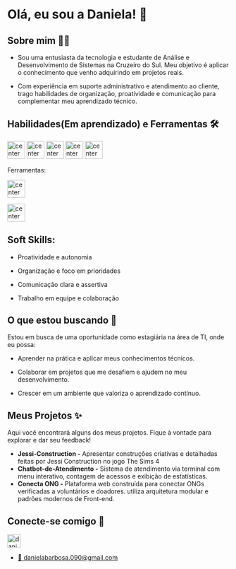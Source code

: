 # Olá, eu sou a Daniela! 👋

## Sobre mim 👩‍💻
* Sou uma entusiasta da tecnologia e estudante de Análise e Desenvolvimento de Sistemas na Cruzeiro do Sul. Meu objetivo é aplicar o conhecimento que venho adquirindo em projetos reais.

* Com experiência em suporte administrativo e atendimento ao cliente, trago habilidades de organização, proatividade e comunicação para complementar meu aprendizado técnico.

## Habilidades(Em aprendizado) e Ferramentas 🛠️
<img src="https://cdn.jsdelivr.net/gh/devicons/devicon@latest/icons/html5/html5-original.svg" alt="center" width="40" height="40" style="max-width:100%;"> </img>
<img src="https://cdn.jsdelivr.net/gh/devicons/devicon@latest/icons/css3/css3-original.svg" alt="center" width="40" height="40" style="max-width:100%;"> </img>
<img src="https://cdn.jsdelivr.net/gh/devicons/devicon@latest/icons/javascript/javascript-original.svg" alt="center" width="40" height="40" style="max-width:100%;"> </img>
<img src="https://cdn.jsdelivr.net/gh/devicons/devicon@latest/icons/c/c-original.svg" alt="center" width="40" height="40" style="max-width:100%;"> </img>
<img src="https://www.svgrepo.com/show/452091/python.svg" alt="center" width="40" height="40" style="max-width:100%;"> </img>

Ferramentas:

<img src="https://cdn.jsdelivr.net/gh/devicons/devicon@latest/icons/github/github-original.svg" alt="center" width="40" height="40" style="max-width:100%;"> </img>

<img src="https://github.com/user-attachments/assets/3384db9f-77b2-4f4e-b228-06e38df60573" alt="center" width="40" height="40" style="max-width:100%;"> </img>

## Soft Skills:

* Proatividade e autonomia

* Organização e foco em prioridades

* Comunicação clara e assertiva

* Trabalho em equipe e colaboração

## O que estou buscando 🚀
Estou em busca de uma oportunidade como estagiária na área de TI, onde eu possa:

* Aprender na prática e aplicar meus conhecimentos técnicos.

* Colaborar em projetos que me desafiem e ajudem no meu desenvolvimento.

* Crescer em um ambiente que valoriza o aprendizado contínuo.

## Meus Projetos ✨
Aqui você encontrará alguns dos meus projetos. Fique à vontade para explorar e dar seu feedback!

*  **Jessi-Construction -** Apresentar construções criativas e detalhadas feitas por Jessi Construction no jogo The Sims 4
*  **Chatbot-de-Atendimento -** Sistema de atendimento via terminal com menu interativo, contagem de acessos e exibição de estatísticas.
*  **Conecta ONG -**  Plataforma web construída para conectar ONGs verificadas a voluntários e doadores. utiliza arquitetura modular e padrões modernos de Front-end.

## Conecte-se comigo 💬
<a href="https://www.linkedin.com/in/daniela-barbosa-a45652341/" target=" _black">
<img alight="center" alt="daniela-linkedin" height="30" widht="40" src="https://cdn.jsdelivr.net/gh/devicons/devicon@latest/icons/linkedin/linkedin-original.svg"
<a/>

* 📩 danielabarbosa.090@gmail.com
